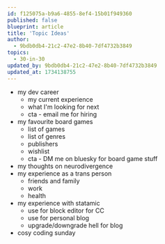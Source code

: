 ```yaml
---
id: f125075a-b9a6-4855-8ef4-15b01f949360
published: false
blueprint: article
title: 'Topic Ideas'
author:
  - 9bdb0db4-21c2-47e2-8b40-7df4732b3849
topics:
  - 30-in-30
updated_by: 9bdb0db4-21c2-47e2-8b40-7df4732b3849
updated_at: 1734138755
---
```

- my dev career
	- my current experience
	- what I'm looking for next
	- cta - email me for hiring
- my favourite board games
    - list of games
    - list of genres
    - publishers
    - wishlist
    - cta - DM me on bluesky for board game stuff
- my thoughts on neurodivergence
- my experience as a trans person
	- friends and family
	- work
	- health
- my experience with statamic
	- use for block editor for CC
	- use for personal blog
	- upgrade/downgrade hell for blog
- cosy coding sunday